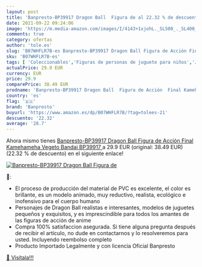 ```yaml
---
layout: post
title: 'Banpresto-BP39917 Dragon Ball  Figura de al 22.32 % de descuento'
date: 2021-09-22 09:24:06
image: 'https://m.media-amazon.com/images/I/4143+1xjohL._SL500_._SL400_.jpg'
comments: true
category: ofertas
author: 'tole.es'
slug: 'B07WHFLR7B-es Banpresto-BP39917 Dragon Ball Figura de Acción Final...'
sku: 'B07WHFLR7B-es'
tags: [ 'Coleccionables','Figuras de personas de juguete para niños','Juguetes','Juguetes y juegos','Merchandising y estatuas y bustos','Muñecos y figuras','Réplicas y merchandising de cine y TV','bandai','banpresto', ]
actualPrice: 29.9 EUR
currency: EUR
price: 29.9
comparePrice: 38.49 EUR
prodname: 'Banpresto-BP39917 Dragon Ball  Figura de Acción  Final Kamehameha  Vegeto  Bandai BP39917 '
country: 'es'
flag: '🇪🇸'
brand: 'Banpresto'
buyurl: 'https://www.amazon.es/dp/B07WHFLR7B/?tag=tolees-21'
descuento: '22.32'
average: '28.7'
---
```


Ahora mismo tienes [Banpresto-BP39917 Dragon Ball  Figura de Acción  Final Kamehameha  Vegeto  Bandai BP39917 ](https://www.amazon.es/dp/B07WHFLR7B/?tag=tolees-21) a 29.9 EUR (original: 38.49 EUR) (22.32 %  de descuento) en el siguiente enlace!

[![Banpresto-BP39917 Dragon Ball  Figura de](https://m.media-amazon.com/images/I/4143+1xjohL._SL500_._SL400_.jpg)](https://www.amazon.es/dp/B07WHFLR7B/?tag=tolees-21)

🔎:

- El proceso de producción del material de PVC es excelente, el color es brillante, es un modelo animado, muy reductivo, realista, ecológico e inofensivo para el cuerpo humano
- Personajes de Dragon Ball realistas e interesantes, modelos de juguetes pequeños y exquisitos, y es imprescindible para todos los amantes de las figuras de acción de anime
- Compra 100% satisfaccion asegurada. Si tiene alguna pregunta después de recibir el artículo, no dude en contactarnos y lo resolveremos para usted. Incluyendo reembolso completo
- Producto Importado Legalmente y con licencia Oficial Banpresto

[🛒 Visítala!!!](https://www.amazon.es/dp/B07WHFLR7B/?tag=tolees-21)

